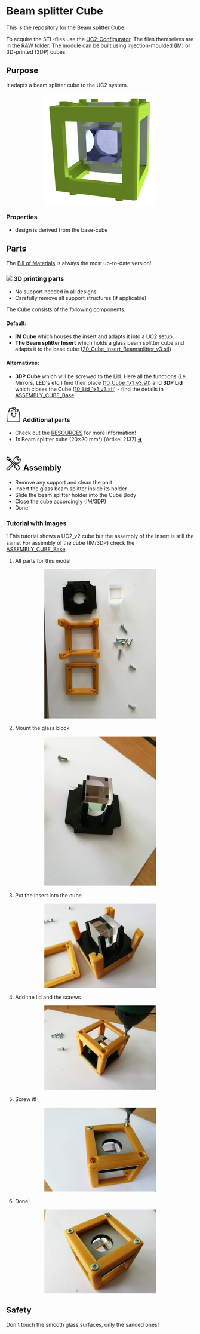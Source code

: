 # Beam splitter Cube
This is the repository for the Beam splitter Cube.

To acquire the STL-files use the [UC2-Configurator](https://uc2configurator.netlify.app/). The files themselves are in the [RAW](../RAW/STL) folder. The module can be built using injection-moulded (IM) or 3D-printed (3DP) cubes.

## Purpose
It adapts a beam splitter cube to the UC2 system.

<p align="center">
<img src="./IMAGES/Assembly_Cube_Beamsplitter_v3.png" width="300">
</p>

### Properties
* design is derived from the base-cube

## Parts
The [Bill of Materials](https://docs.google.com/spreadsheets/d/1U1MndGKRCs0LKE5W8VGreCv9DJbQVQv7O6kgLlB6ZmE/edit?usp=sharing) is always the most up-to-date version!

### <img src="../IMAGES/P.png" height="40"> 3D printing parts
* No support needed in all designs
* Carefully remove all support structures (if applicable)

The Cube consists of the following components.

#### Default:
* **IM Cube** which houses the insert and adapts it into a UC2 setup.
* **The Beam splitter Insert** which holds a glass beam splitter cube and adapts it to the base cube ([20_Cube_Insert_Beamsplitter_v3.stl](../RAW/STL))

#### Alternatives:
* **3DP Cube** which will be screwed to the Lid. Here all the functions (i.e. Mirrors, LED's etc.) find their place ([10_Cube_1x1_v3.stl](../RAW/STL)) and **3DP Lid** which closes the Cube ([10_Lid_1x1_v3.stl](../RAW/STL)) - find the details in [ASSEMBLY_CUBE_Base](../ASSEMBLY_CUBE_Base)

### <img src="./IMAGES/B.png" height="40"> Additional parts
* Check out the [RESOURCES](../../TUTORIALS/RESOURCES) for more information!
* 1x Beam splitter cube (20×20 mm²) (Artikel 2137) [🢂](https://optikbaukasten.de/)

## <img src="./IMAGES/A.png" height="40"> Assembly
* Remove any support and clean the part
* Insert the glass beam splitter inside its holder
* Slide the beam splitter holder into the Cube Body
* Close the cube accordingly (IM/3DP)
* Done!

### Tutorial with images
:grey_exclamation: This tutorial shows a UC2_v2 cube but the assembly of the insert is still the same. For assembly of the cube (IM/3DP) check the [ASSEMBLY_CUBE_Base](../ASSEMBLY_CUBE_Base).

1. All parts for this model
<p align="center">
<img src="./IMAGES/CUBE_BEAMSPLITTER_0.jpg" width="300">
</p>

2. Mount the glass block
<p align="center">
<img src="./IMAGES/CUBE_BEAMSPLITTER_1.jpg" width="300">
</p>

3. Put the insert into the cube
<p align="center">
<img src="./IMAGES/CUBE_BEAMSPLITTER_2.jpg" width="300">
</p>

4. Add the lid and the screws
<p align="center">
<img src="./IMAGES/CUBE_BEAMSPLITTER_3.jpg" width="300">
</p>

5. Screw it!
<p align="center">
<img src="./IMAGES/CUBE_BEAMSPLITTER_4.jpg" width="300">
</p>

6. Done!
<p align="center">
<img src="./IMAGES/CUBE_BEAMSPLITTER_5.jpg" width="300">
</p>

## Safety
Don't touch the smooth glass surfaces, only the sanded ones!
